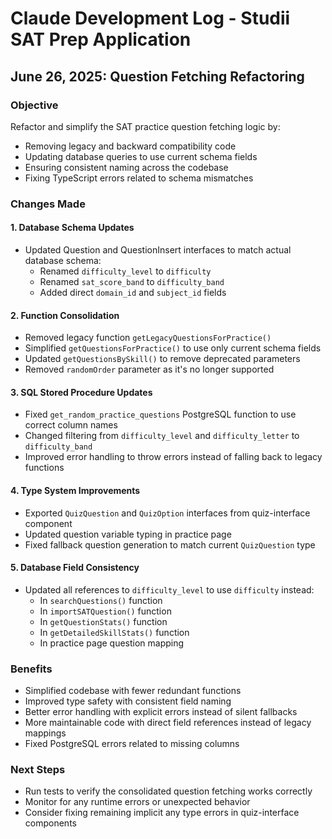 # Claude Development Log - Studii SAT Prep Application

## June 26, 2025: Question Fetching Refactoring

### Objective
Refactor and simplify the SAT practice question fetching logic by:
- Removing legacy and backward compatibility code
- Updating database queries to use current schema fields
- Ensuring consistent naming across the codebase
- Fixing TypeScript errors related to schema mismatches

### Changes Made

#### 1. Database Schema Updates
- Updated Question and QuestionInsert interfaces to match actual database schema:
  - Renamed `difficulty_level` to `difficulty`
  - Renamed `sat_score_band` to `difficulty_band`
  - Added direct `domain_id` and `subject_id` fields

#### 2. Function Consolidation
- Removed legacy function `getLegacyQuestionsForPractice()`
- Simplified `getQuestionsForPractice()` to use only current schema fields
- Updated `getQuestionsBySkill()` to remove deprecated parameters
- Removed `randomOrder` parameter as it's no longer supported

#### 3. SQL Stored Procedure Updates
- Fixed `get_random_practice_questions` PostgreSQL function to use correct column names
- Changed filtering from `difficulty_level` and `difficulty_letter` to `difficulty_band`
- Improved error handling to throw errors instead of falling back to legacy functions

#### 4. Type System Improvements
- Exported `QuizQuestion` and `QuizOption` interfaces from quiz-interface component
- Updated question variable typing in practice page
- Fixed fallback question generation to match current `QuizQuestion` type

#### 5. Database Field Consistency
- Updated all references to `difficulty_level` to use `difficulty` instead:
  - In `searchQuestions()` function
  - In `importSATQuestion()` function
  - In `getQuestionStats()` function
  - In `getDetailedSkillStats()` function
  - In practice page question mapping

### Benefits
- Simplified codebase with fewer redundant functions
- Improved type safety with consistent field naming
- Better error handling with explicit errors instead of silent fallbacks
- More maintainable code with direct field references instead of legacy mappings
- Fixed PostgreSQL errors related to missing columns

### Next Steps
- Run tests to verify the consolidated question fetching works correctly
- Monitor for any runtime errors or unexpected behavior
- Consider fixing remaining implicit any type errors in quiz-interface components
